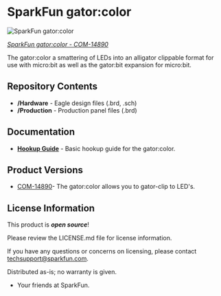 SparkFun gator:color
========================================
![SparkFun gator:color](https://cdn.sparkfun.com/r/500-500/assets/parts/1/3/1/7/1/COM-14890-1.jpg)

[*SparkFun gator:color - COM-14890*](https://www.sparkfun.com/products/14890)

The gator:color a smattering of LEDs into an alligator clippable format for use with micro:bit as well as the gator:bit expansion for micro:bit.

Repository Contents
-------------------

* **/Hardware** - Eagle design files (.brd, .sch)
* **/Production** - Production panel files (.brd)

Documentation
--------------
* **[Hookup Guide](https://learn.sparkfun.com/tutorials/gatorcolor-hookup-guide)** - Basic hookup guide for the gator:color.

Product Versions
----------------
* [COM-14890](https://www.sparkfun.com/products/14890)- The gator:color allows you to gator-clip to LED's.

License Information
-------------------

This product is _**open source**_! 

Please review the LICENSE.md file for license information. 

If you have any questions or concerns on licensing, please contact techsupport@sparkfun.com.

Distributed as-is; no warranty is given.

- Your friends at SparkFun.

_<COLLABORATION CREDIT>_
